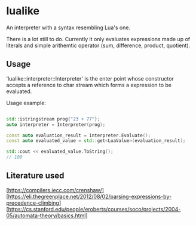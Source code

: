 # lualike

An interpreter with a syntax resembling Lua's one.

There is a lot still to do. Currently it only evaluates expressions made up of literals and simple arithemtic operator (sum, difference, product, quotient).

## Usage

'lualike::interpreter::Interpreter' is the enter point whose constructor accepts a reference to char stream which forms a expression to be evaluated.

Usage example:

```c++

std::istringstream prog{"23 + 77"};
auto interpreter = Interpreter(prog);

const auto evaluation_result = interpreter.Evaluate();
const auto evaluated_value = std::get<LuaValue>(evaluation_result);

std::cout << evaluated_value.ToString();
// 100

```

## Literature used

[https://compilers.iecc.com/crenshaw/]
[https://eli.thegreenplace.net/2012/08/02/parsing-expressions-by-precedence-climbing]
[https://cs.stanford.edu/people/eroberts/courses/soco/projects/2004-05/automata-theory/basics.html]
